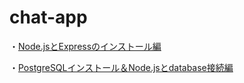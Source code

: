 # chat-app

・[Node.jsとExpressのインストール編](https://qiita.com/tataboo/items/e07df8262bb08c089c1f)

・[PostgreSQLインストール＆Node.jsとdatabase接続編](https://qiita.com/tataboo/items/48be5496891898a25c1a)
